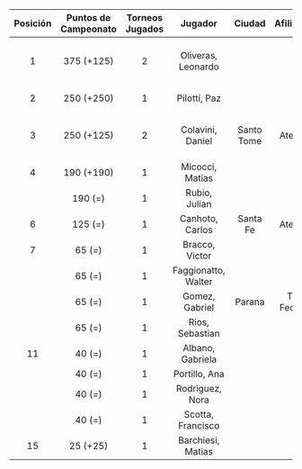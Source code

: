 |  Posición  |  Puntos de Campeonato  |  Torneos Jugados  |       Jugador       |   Ciudad   |  Afiliación  |    Puntos sumados     |
|:----------:|:----------------------:|:-----------------:|:-------------------:|:----------:|:------------:|:---------------------:|
|     1      |       375 (+125)       |         2         | Oliveras, Leonardo  |            |              | 250 (T01) + 125 (T02) |
|     2      |       250 (+250)       |         1         |    Pilotti, Paz     |            |              |       250 (T02)       |
|     3      |       250 (+125)       |         2         |  Colavini, Daniel   | Santo Tome |   Atemeli    | 125 (T01) + 125 (T02) |
|     4      |       190 (+190)       |         1         |   Micocci, Matias   |            |              |       190 (T02)       |
|            |        190 (=)         |         1         |    Rubio, Julian    |            |              |       190 (T01)       |
|     6      |        125 (=)         |         1         |   Canhoto, Carlos   |  Santa Fe  |   Atemeli    |       125 (T01)       |
|     7      |         65 (=)         |         1         |   Bracco, Victor    |            |              |       65 (T01)        |
|            |         65 (=)         |         1         | Faggionatto, Walter |            |              |       65 (T01)        |
|            |         65 (=)         |         1         |   Gomez, Gabriel    |   Parana   | Tiro Federal |       65 (T01)        |
|            |         65 (=)         |         1         |   Rios, Sebastian   |            |              |       65 (T01)        |
|     11     |         40 (=)         |         1         |  Albano, Gabriela   |            |              |       40 (T01)        |
|            |         40 (=)         |         1         |    Portillo, Ana    |            |              |       40 (T01)        |
|            |         40 (=)         |         1         |   Rodriguez, Nora   |            |              |       40 (T01)        |
|            |         40 (=)         |         1         |  Scotta, Francisco  |            |              |       40 (T01)        |
|     15     |        25 (+25)        |         1         |  Barchiesi, Matias  |            |              |       25 (T02)        |